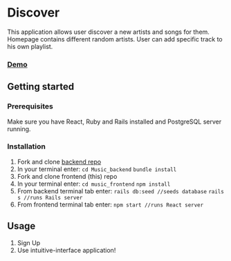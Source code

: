 # Discover 

This application allows user discover a new artists and songs for them. Homepage contains different random artists. User can add specific track to his own playlist.

### [Demo](https://youtu.be/3k5E78RwJ8E)

## Getting started 

### Prerequisites
Make sure you have React, Ruby and Rails installed and PostgreSQL server running.

### Installation 
1. Fork and clone [backend repo](https://github.com/Aiannn/Music_backend)
2. In your terminal enter:
`cd Music_backend`
`bundle install`
3. Fork and clone frontend (this) repo 
4. In your terminal enter:
`cd music_frontend`
`npm install`
5. From backend terminal tab enter:
`rails db:seed //seeds database`
`rails s //runs Rails server`
6. From frontend terminal tab enter:
`npm start //runs React server`

## Usage 
1. Sign Up
2. Use intuitive-interface application!